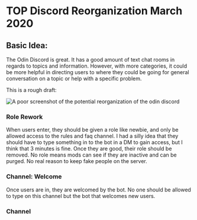 # TOP Discord Reorganization March 2020

## Basic Idea:

The Odin Discord is great. It has a good amount of text chat rooms in regards to topics and information. However, with more categories, it could be more helpful in directing users to where they could be going for general conversation on a topic or help with a specific problem.

This is a rough draft:

![A poor screenshot of the potential reorganization of the odin discord](https://cdn.discordapp.com/attachments/684135256265457743/689963894906552333/unknown.png "please be gentle")

### Role Rework

When users enter, they should be given a role like newbie, and only be allowed access to the rules and faq channel. I had a silly idea that they should have to type something in to the bot in a DM to gain access, but I think that 3 minutes is fine. Once they are good, their role should be removed. No role means mods can see if they are inactive and can be purged. No real reason to keep fake people on the server.

### Channel: Welcome

Once users are in, they are welcomed by the bot. No one should be allowed to type on this channel but the bot that welcomes new users.

### Channel
